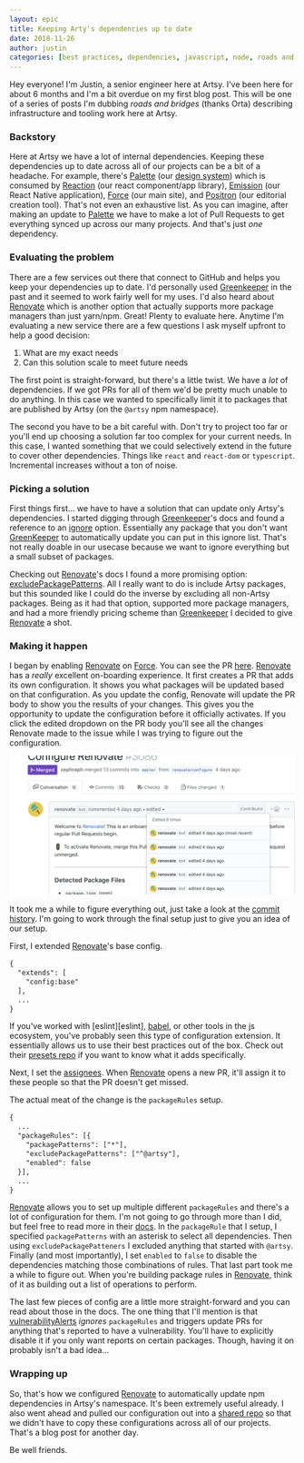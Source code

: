 ```yaml
---
layout: epic
title: Keeping Arty's dependencies up to date
date: 2018-11-26
author: justin
categories: [best practices, dependencies, javascript, node, roads and bridges]
---
```


Hey everyone! I'm Justin, a senior engineer here at Artsy. I've been here for about 6 months and I'm a bit overdue
on my first blog post. This will be one of a series of posts I'm dubbing _roads and bridges_ (thanks Orta)
describing infrastructure and tooling work here at Artsy.

### Backstory

Here at Artsy we have a lot of internal dependencies. Keeping these dependencies up to date across all of our
projects can be a bit of a headache. For example, there's [Palette][palette] (our [design system][design-system])
which is consumed by [Reaction][reaction] (our react component/app library), [Emission][emission] (our React Native
application), [Force][force] (our main site), and [Positron][positron] (our editorial creation tool). That's not
even an exhaustive list. As you can imagine, after making an update to [Palette][palette] we have to make a lot of
Pull Requests to get everything synced up across our many projects. And that's just _one_ dependency.

<!-- more -->

### Evaluating the problem

There are a few services out there that connect to GitHub and helps you keep your dependencies up to date. I'd
personally used [Greenkeeper][greenkeeper] in the past and it seemed to work fairly well for my uses. I'd also
heard about [Renovate][renovate] which is another option that actually supports more package managers than just
yarn/npm. Great! Plenty to evaluate here. Anytime I'm evaluating a new service there are a few questions I ask
myself upfront to help a good decision:

1. What are my exact needs
2. Can this solution scale to meet future needs

The first point is straight-forward, but there's a little twist. We have a _lot_ of dependencies. If we got PRs for
all of them we'd be pretty much unable to do anything. In this case we wanted to specifically limit it to packages
that are published by Artsy (on the `@artsy` npm namespace).

The second you have to be a bit careful with. Don't try to project too far or you'll end up choosing a solution far
too complex for your current needs. In this case, I wanted something that we could selectively extend in the future
to cover other dependencies. Things like `react` and `react-dom` or `typescript`. Incremental increases without a
ton of noise.

### Picking a solution

First things first... we have to have a solution that can update only Artsy's dependencies. I started digging
through [Greenkeeper][greenkeeper]'s docs and found a reference to an [ignore][greenkeeper-ignore] option.
Essentially any package that you don't want [GreenKeeper][greenkeeper] to automatically update you can put in this
ignore list. That's not really doable in our usecase because we want to ignore everything but a small subset of
packages.

Checking out [Renovate][renovate]'s docs I found a more promising option:
[excludePackagePatterns][renovate-exclude]. All I really want to do is include Artsy packages, but this sounded
like I could do the inverse by excluding all non-Artsy packages. Being as it had that option, supported more
package managers, and had a more friendly pricing scheme than [Greenkeeper][greenkeeper] I decided to give
[Renovate][renovate] a shot.

### Making it happen

I began by enabling [Renovate][renovate] on [Force][force]. You can see the PR [here][renovate-pr].
[Renovate][renovate] has a _really_ excellent on-boarding experience. It first creates a PR that adds its own
configuration. It shows you what packages will be updated based on that configuration. As you update the config,
Renovate will update the PR body to show you the results of your changes. This gives you the opportunity to update
the configuration before it officially activates. If you click the edited dropdown on the PR body you'll see all
the changes Renovate made to the issue while I was trying to figure out the configuration.

![GitHub PR edit history](/images/2018-11-26-keeping-dependencies-updated/issue-history.png)

It took me a while to figure everything out, just take a look at the [commit history][pr-commits]. I'm going to
work through the final setup just to give you an idea of our setup.

First, I extended [Renovate][renovate]'s base config.

```
{
  "extends": [
    "config:base"
  ],
  ...
}
```

If you've worked with [eslint][eslint], [babel][babel-extends], or other tools in the js ecosystem, you've probably
seen this type of configuration extension. It essentially allows us to use their best practices out of the box.
Check out their [presets repo][renovate-presets] if you want to know what it adds specifically.

Next, I set the [assignees][assignees]. When [Renovate][renovate] opens a new PR, it'll assign it to these people
so that the PR doesn't get missed.

The actual meat of the change is the `packageRules` setup.

```
{
  ...
  "packageRules": [{
    "packagePatterns": ["*"],
    "excludePackagePatterns": ["^@artsy"],
    "enabled": false
  }],
  ...
}
```

[Renovate][renovate] allows you to set up multiple different `packageRules` and there's a lot of configuration for
them. I'm not going to go through more than I did, but feel free to read more in their
[docs][renovate-packagerules-docs]. In the `packageRule` that I setup, I specified `packagePatterns` with an
asterisk to select all dependencies. Then using `excludePackagePatteners` I excluded anything that started with
`@artsy`. Finally (and most importantly), I set `enabled` to `false` to disable the dependencies matching those
combinations of rules. That last part took me a while to figure out. When you're building package rules in
[Renovate][renovate], think of it as building out a list of operations to perform.

The last few pieces of config are a little more straight-forward and you can read about those in the docs. The one
thing that I'll mention is that [vulnerabilityAlerts][renovate-vulnerabilityalerts] _ignores_ `packageRules` and
triggers update PRs for anything that's reported to have a vulnerability. You'll have to explicitly disable it if
you only want reports on certain packages. Though, having it on probably isn't a bad idea...

### Wrapping up

So, that's how we configured [Renovate][renovate] to automatically update npm dependencies in Artsy's namespace.
It's been extremely useful already. I also went ahead and pulled our configuration out into a [shared
repo][artsy-renovate-config] so that we didn't have to copy these configurations across all of our projects. That's
a blog post for another day.

Be well friends.

<!-- prettier-ignore -->
[design-system]: https://www.uxpin.com/studio/blog/design-systems-vs-pattern-libraries-vs-style-guides-whats-difference/
[positron]: https://github.com/artsy/positron
[palette]: https://github.com/artsy/palette
[force]: https://github.com/artsy/force
[emission]: https://github.com/artsy/emission
[reaction]: https://github.com/artsy/reaction
[renovate]: https://renovatebot.com/
[renovate-pr]: https://github.com/artsy/force/pull/3086
[renovate-exclude]: https://renovatebot.com/docs/configuration-options/#excludepackagepatterns
[greenkeeper]: https://greenkeeper.io/
[greenkeeper-ignore]: https://greenkeeper.io/docs.html#ignoring-dependencies
[pr-commits]: https://github.com/artsy/force/pull/3086/commits
[assignees]: https://help.github.com/articles/assigning-issues-and-pull-requests-to-other-github-users/
[renovate-packagerules-docs]: https://renovatebot.com/docs/configuration-options/#packagerules
[artsy-renovate-config]: https://github.com/artsy/renovate-config
[renovate-vulnerabilityalerts]: https://renovatebot.com/docs/configuration-options/#vulnerabilityalerts
[babel-extends]: https://babeljs.io/docs/en/options#extends
[eslint-extends]: https://eslint.org/docs/user-guide/configuring#extending-configuration-files

<!-- prettier-ignore -->
[renovate-presets]: https://github.com/renovatebot/presets/blob/ef6a6e2e6d3e6ba25239d57d808b0e4dc64f32a3/packages/renovate-config-config/package.json#L19-L34
